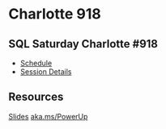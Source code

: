 # Charlotte 918

## SQL Saturday Charlotte #918
* [Schedule](https://www.sqlsaturday.com/918/Sessions/Schedule.aspx)
* [Session Details](https://www.sqlsaturday.com/918/Sessions/Details.aspx?sid=98487)

## Resources 
[Slides](https://docs.google.com/presentation/d/1kVJ8SwzEw4h6S3y7eRebbL0s6NXoDYLvPXOOmkJ-Q5Y/edit?usp=sharing)
[aka.ms/PowerUp](https://aka.ms/PowerUp)